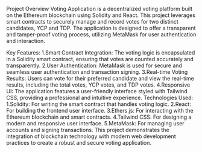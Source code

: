 Project Overview
Voting Application is a decentralized voting platform built on the Ethereum blockchain using Solidity and React. This project leverages smart contracts to securely manage and record votes for two distinct candidates, YCP and TDP. The application is designed to offer a transparent and tamper-proof voting process, utilizing MetaMask for user authentication and interaction.

Key Features:
1.Smart Contract Integration: The voting logic is encapsulated in a Solidity smart contract, ensuring that votes are counted accurately and transparently.
2.User Authentication: MetaMask is used for secure and seamless user authentication and transaction signing.
3.Real-time Voting Results: Users can vote for their preferred candidate and view the real-time results, including the total votes, YCP votes, and TDP votes.
4.Responsive UI: The application features a user-friendly interface styled with Tailwind CSS, providing a professional and intuitive experience.
Technologies Used:
1.Solidity: For writing the smart contract that handles voting logic.
2.React: For building the frontend user interface.
3.Ethers.js: For interacting with the Ethereum blockchain and smart contracts.
4.Tailwind CSS: For designing a modern and responsive user interface.
5.MetaMask: For managing user accounts and signing transactions.
This project demonstrates the integration of blockchain technology with modern web development practices to create a robust and secure voting application.
